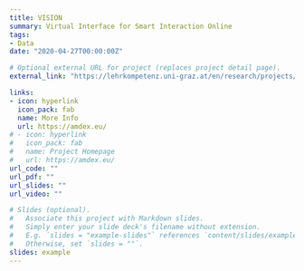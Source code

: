 ```yaml
---
title: VISION
summary: Virtual Interface for Smart Interaction Online
tags:
- Data
date: "2020-04-27T00:00:00Z"

# Optional external URL for project (replaces project detail page).
external_link: "https://lehrkompetenz.uni-graz.at/en/research/projects/vision/"

links:
- icon: hyperlink
  icon_pack: fab
  name: More Info
  url: https://amdex.eu/
# - icon: hyperlink
#   icon_pack: fab
#   name: Project Homepage
#   url: https://amdex.eu/
url_code: ""
url_pdf: ""
url_slides: ""
url_video: ""

# Slides (optional).
#   Associate this project with Markdown slides.
#   Simply enter your slide deck's filename without extension.
#   E.g. `slides = "example-slides"` references `content/slides/example-slides.md`.
#   Otherwise, set `slides = ""`.
slides: example
---
```


